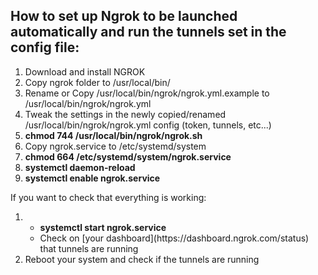 <body>
<div>
<p>
<h2>How to set up Ngrok to be launched automatically and run the tunnels set in the config file:</h2>
<ol>
<li>Download and install NGROK</li>
<li>Copy ngrok folder to /usr/local/bin/</li>
<li>Rename or Copy /usr/local/bin/ngrok/ngrok.yml.example to /usr/local/bin/ngrok/ngrok.yml</li> 
<li>Tweak the settings in the newly copied/renamed /usr/local/bin/ngrok/ngrok.yml config (token, tunnels, etc...)</li>
<li><b>chmod 744 /usr/local/bin/ngrok/ngrok.sh</b></li>
<li>Copy ngrok.service to /etc/systemd/system</li>
<li><b>chmod 664 /etc/systemd/system/ngrok.service</b></li>
<li><b>systemctl daemon-reload</b></li>
<li><b>systemctl enable ngrok.service</b></li>
</ol>
</p>

<p>If you want to check that everything is working:
<ol>
<li>
<ul>
<li><b>systemctl start ngrok.service</b></li>
<li>Check on [your dashboard](https://dashboard.ngrok.com/status) that tunnels are running</li>
</ul>
</li>
<li>Reboot your system and check if the tunnels are running</li>
</ol>
</p>
